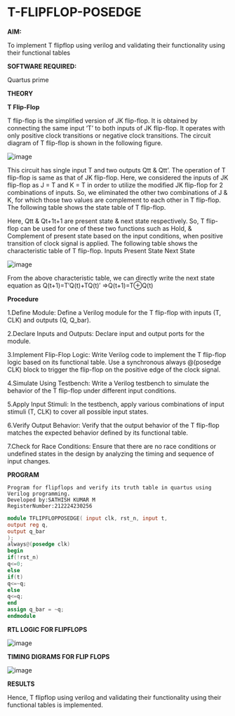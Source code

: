 # T-FLIPFLOP-POSEDGE

**AIM:**

To implement  T flipflop using verilog and validating their functionality using their functional tables

**SOFTWARE REQUIRED:**

Quartus prime

**THEORY**

**T Flip-Flop**

T flip-flop is the simplified version of JK flip-flop. It is obtained by connecting the same input ‘T’ to both inputs of JK flip-flop. It operates with only positive clock transitions or negative clock transitions. The circuit diagram of T flip-flop is shown in the following figure.

![image](https://github.com/naavaneetha/T-FLIPFLOP-POSEDGE/assets/154305477/458a68fe-2d08-4a9d-ac4f-7ae0480ce0bd)

 
This circuit has single input T and two outputs Qtt & Qtt’. The operation of T flip-flop is same as that of JK flip-flop. Here, we considered the inputs of JK flip-flop as J = T and K = T in order to utilize the modified JK flip-flop for 2 combinations of inputs. So, we eliminated the other two combinations of J & K, for which those two values are complement to each other in T flip-flop. The following table shows the state table of T flip-flop.

Here, Qtt & Qt+1t+1 are present state & next state respectively. So, T flip-flop can be used for one of these two functions such as Hold, & Complement of present state based on the input conditions, when positive transition of clock signal is applied. The following table shows the characteristic table of T flip-flop. Inputs Present State Next State

![image](https://github.com/naavaneetha/T-FLIPFLOP-POSEDGE/assets/154305477/cdd7fb32-539f-4b66-bb8d-f305a153c886)

 
From the above characteristic table, we can directly write the next state equation as Q(t+1)=T′Q(t)+TQ(t)′ ⇒Q(t+1)=T⊕Q(t)

**Procedure**

1.Define Module: Define a Verilog module for the T flip-flop with inputs (T, CLK) and outputs (Q, Q_bar).

2.Declare Inputs and Outputs: Declare input and output ports for the module.

3.Implement Flip-Flop Logic: Write Verilog code to implement the T flip-flop logic based on its functional table. Use a synchronous always @(posedge CLK) block to trigger the flip-flop on the positive edge of the clock signal.

4.Simulate Using Testbench: Write a Verilog testbench to simulate the behavior of the T flip-flop under different input conditions.

5.Apply Input Stimuli: In the testbench, apply various combinations of input stimuli (T, CLK) to cover all possible input states.

6.Verify Output Behavior: Verify that the output behavior of the T flip-flop matches the expected behavior defined by its functional table.

7.Check for Race Conditions: Ensure that there are no race conditions or undefined states in the design by analyzing the timing and sequence of input changes.



**PROGRAM**
```
Program for flipflops and verify its truth table in quartus using Verilog programming.
Developed by:SATHISH KUMAR M
RegisterNumber:212224230256
```

```verilog
module TFLIPFLOPPOSEDGE( input clk, rst_n, input t,
output reg q,
output q_bar
);
always@(posedge clk) 
begin 
if(!rst_n)
q<=0;
else
if(t)
q<=~q;
else
q<=q;
end
assign q_bar = ~q;
endmodule
```

**RTL LOGIC FOR FLIPFLOPS**


![image](https://github.com/23004513/T-FLIPFLOP-POSEDGE/assets/138973069/35b6a3a6-9937-43bc-b147-6ce8a87dfe63)


**TIMING DIGRAMS FOR FLIP FLOPS**


![image](https://github.com/23004513/T-FLIPFLOP-POSEDGE/assets/138973069/73ee8589-58a0-4446-be72-67c2760de6de)


**RESULTS**

Hence, T flipflop using verilog and validating their functionality using their functional tables is implemented.
